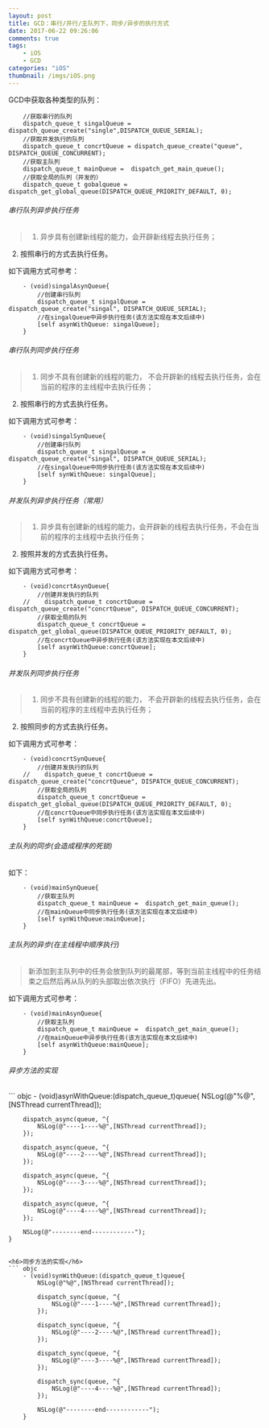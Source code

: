 ```yaml
---
layout: post
title: GCD：串行/并行/主队列下，同步/异步的执行方式
date: 2017-06-22 09:26:06
comments: true
tags:
	- iOS
	- GCD
categories: "iOS"
thumbnail: /imgs/iOS.png
---
```


GCD中获取各种类型的队列：
``` objc
    //获取串行的队列  
    dispatch_queue_t singalQueue = dispatch_queue_create("single",DISPATCH_QUEUE_SERIAL);
    //获取并发执行的队列
    dispatch_queue_t concrtQueue = dispatch_queue_create("queue", DISPATCH_QUEUE_CONCURRENT);
    //获取主队列
    dispatch_queue_t mainQueue =  dispatch_get_main_queue();
    //获取全局的队列（并发的）
    dispatch_queue_t gobalqueue =  dispatch_get_global_queue(DISPATCH_QUEUE_PRIORITY_DEFAULT, 0);
```

<!-- more -->

<h6>串行队列异步执行任务</h6>

>1. 异步具有创建新线程的能力，会开辟新线程去执行任务；
2. 按照串行的方式去执行任务。

如下调用方式可参考：
``` objc
    - (void)singalAsynQueue{
        //创建串行队列
        dispatch_queue_t singalQueue =   dispatch_queue_create("singal", DISPATCH_QUEUE_SERIAL);
        //在singalQueue中异步执行任务(该方法实现在本文后续中)
        [self asynWithQueue: singalQueue];  
    }
```

<h6>串行队列同步执行任务</h6>

>1. 同步不具有创建新的线程的能力， 不会开辟新的线程去执行任务，会在当前的程序的主线程中去执行任务；
2. 按照串行的方式去执行任务。

如下调用方式可参考：
``` objc
    - (void)singalSynQueue{
        //创建串行队列
        dispatch_queue_t singalQueue =   dispatch_queue_create("singal", DISPATCH_QUEUE_SERIAL);
        //在singalQueue中同步执行任务(该方法实现在本文后续中)
        [self synWithQueue: singalQueue];
    }
```

<h6>并发队列异步执行任务（常用）</h6>

>1. 异步具有创建新的线程的能力，会开辟新的线程去执行任务，不会在当前的程序的主线程中去执行任务；
2. 按照并发的方式去执行任务。

如下调用方式可参考：
``` objc
    - (void)concrtAsynQueue{
        //创建并发执行的队列
    //    dispatch_queue_t concrtQueue = dispatch_queue_create("concrtQueue", DISPATCH_QUEUE_CONCURRENT);
        //获取全局的队列
        dispatch_queue_t concrtQueue =  dispatch_get_global_queue(DISPATCH_QUEUE_PRIORITY_DEFAULT, 0);
        //在concrtQueue中异步执行任务(该方法实现在本文后续中)
        [self asynWithQueue:concrtQueue];
    }
```

<h6>并发队列同步执行任务</h6>

>1. 同步不具有创建新的线程的能力， 不会开辟新的线程去执行任务，会在当前的程序的主线程中去执行任务；
2. 按照同步的方式去执行任务。

如下调用方式可参考：
``` objc
    - (void)concrtSynQueue{
        //创建并发执行的队列
    //    dispatch_queue_t concrtQueue = dispatch_queue_create("concrtQueue", DISPATCH_QUEUE_CONCURRENT);
        //获取全局的队列
        dispatch_queue_t concrtQueue =  dispatch_get_global_queue(DISPATCH_QUEUE_PRIORITY_DEFAULT, 0);
        //在concrtQueue中同步执行任务(该方法实现在本文后续中)
        [self synWithQueue:concrtQueue];
    }
```

<h6>主队列的同步(会造成程序的死锁)</h6>

如下：
``` objc
    - (void)mainSynQueue{
        //获取主队列
        dispatch_queue_t mainQueue =  dispatch_get_main_queue();
        //在mainQueue中同步执行任务(该方法实现在本文后续中)
        [self synWithQueue:mainQueue];
    }
```

<h6>主队列的异步(在主线程中顺序执行)</h6>

>新添加到主队列中的任务会放到队列的最尾部，等到当前主线程中的任务结束之后然后再从队列的头部取出依次执行（FIFO）先进先出。

如下调用方式可参考：
``` objc
    - (void)mainAsynQueue{
        //获取主队列
        dispatch_queue_t mainQueue =  dispatch_get_main_queue();
        //在mainQueue中异步执行任务(该方法实现在本文后续中)
        [self asynWithQueue:mainQueue];        
    }
```

<h6>异步方法的实现</h6>
``` objc
    - (void)asynWithQueue:(dispatch_queue_t)queue{
        NSLog(@"%@",[NSThread currentThread]);

        dispatch_async(queue, ^{
            NSLog(@"----1----%@",[NSThread currentThread]);
        });

        dispatch_async(queue, ^{
            NSLog(@"----2----%@",[NSThread currentThread]);
        });

        dispatch_async(queue, ^{
            NSLog(@"----3----%@",[NSThread currentThread]);
        });

        dispatch_async(queue, ^{
            NSLog(@"----4----%@",[NSThread currentThread]);
        });

        NSLog(@"--------end------------");
    }
```

<h6>同步方法的实现</h6>
``` objc
    - (void)synWithQueue:(dispatch_queue_t)queue{
        NSLog(@"%@",[NSThread currentThread]);

        dispatch_sync(queue, ^{
            NSLog(@"----1----%@",[NSThread currentThread]);
        });

        dispatch_sync(queue, ^{
            NSLog(@"----2----%@",[NSThread currentThread]);
        });

        dispatch_sync(queue, ^{
            NSLog(@"----3----%@",[NSThread currentThread]);
        });

        dispatch_sync(queue, ^{
            NSLog(@"----4----%@",[NSThread currentThread]);
        });

        NSLog(@"--------end------------");
    }
```
